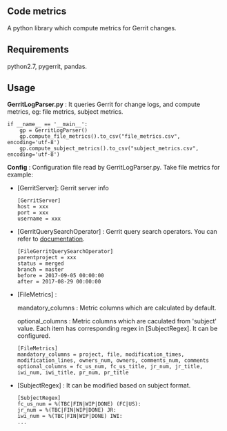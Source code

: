 ## Code metrics
A python library which compute metrics for Gerrit changes.

## Requirements
python2.7, pygerrit, pandas.

## Usage
**GerritLogParser.py** : It queries Gerrit for change logs, and compute metrics, eg: file metrics, subject metrics.

    if __name__ == '__main__':
        gp = GerritLogParser()
        gp.compute_file_metrics().to_csv("file_metrics.csv", encoding='utf-8')
        gp.compute_subject_metrics().to_csv("subject_metrics.csv", encoding='utf-8')

**Config** : Configuration file read by GerritLogParser.py. Take file metrics for example:
* [GerritServer]: Gerrit server info

      [GerritServer]
      host = xxx
      port = xxx
      username = xxx

* [GerritQuerySearchOperator] : Gerrit query search operators. You can refer to [documentation](https://review.openstack.org/Documentation/user-search.html).

      [FileGerritQuerySearchOperator]
      parentproject = xxx
      status = merged
      branch = master
      before = 2017-09-05 00:00:00
      after = 2017-08-29 00:00:00

* [FileMetrics] :

    mandatory_columns : Metric columns which are calculated by default.

    optional_columns : Metric columns which are caculated from 'subject' value. Each item has corresponding regex in [SubjectRegex]. It can be configured.

      [FileMetrics]
      mandatory_columns = project, file, modification_times, modification_lines, owners_num, owners, comments_num, comments
      optional_columns = fc_us_num, fc_us_title, jr_num, jr_title, iwi_num, iwi_title, pr_num, pr_title

* [SubjectRegex] : It can be modified based on subject format.

      [SubjectRegex]
      fc_us_num = %(TBC|FIN|WIP|DONE) (FC|US):
      jr_num = %(TBC|FIN|WIP|DONE) JR:
      iwi_num = %(TBC|FIN|WIP|DONE) IWI:
      ...
